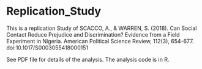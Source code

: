 # Replication_Study
This is a replication Study of
SCACCO, A., & WARREN, S. (2018). Can Social Contact Reduce Prejudice and Discrimination? Evidence from a Field Experiment in Nigeria. American Political Science Review, 112(3), 654-677. doi:10.1017/S0003055418000151

See PDF file for details of the analysis. The analysis code is in R.
